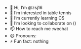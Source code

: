 - 👋 Hi, I’m @zsj16
- 👀 I’m interested in table tennis
- 🌱 I’m currently learning CS
- 💞️ I’m looking to collaborate on ()
- 📫 How to reach me :wechat
- 😄 Pronouns: 
- ⚡ Fun fact: nothing

<!---
zsj16/zsj16 is a ✨ special ✨ repository because its `README.md` (this file) appears on your GitHub profile.
You can click the Preview link to take a look at your changes.
--->
